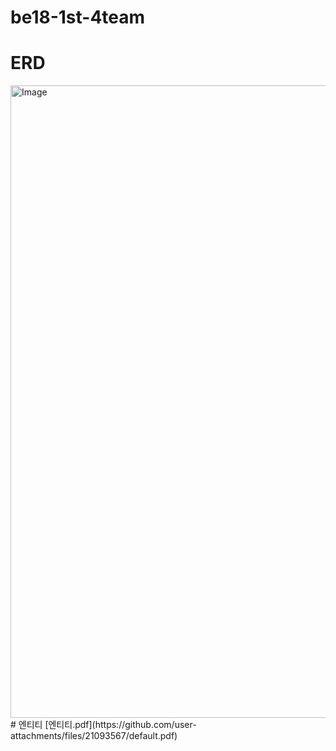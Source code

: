 # be18-1st-4team
# ERD
<img width="1620" height="1012" alt="Image" src="https://github.com/user-attachments/assets/638e5fa9-0852-4851-91a4-c60c84b362de" />
# 엔티티
[엔티티.pdf](https://github.com/user-attachments/files/21093567/default.pdf)
